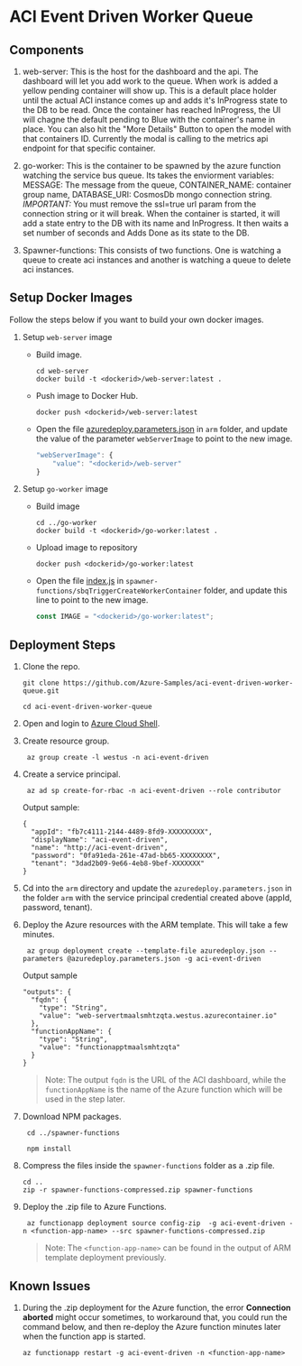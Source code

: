 # ACI Event Driven Worker Queue

## Components

1. web-server: This is the host for the dashboard and the api. The dashboard will let you add work to the queue. When work is added a yellow pending container will show up. This is a default place holder until the actual ACI instance comes up and adds it's InProgress state to the DB to be read. Once the container has reached InProgress, the UI will chagne the default pending to Blue with the container's name in place. You can also hit the "More Details" Button to open the model with that containers ID. Currently the modal is calling to the metrics api endpoint for that specific container. 

2. go-worker: This is the container to be spawned by the azure function watching the service bus queue. Its takes the enviorment variables: MESSAGE: The message from the queue, CONTAINER_NAME: container group name, DATABASE_URI: CosmosDb mongo connection string. *IMPORTANT:* You must remove the ssl=true url param from the connection string or it will break. When the container is started, it will add a state entry to the DB with its name and InProgress. It then waits a set number of seconds and Adds Done as its state to the DB. 

3. Spawner-functions: This consists of two functions. One is watching a queue to create aci instances and another is watching a queue to delete aci instances. 

## Setup Docker Images

Follow the steps below if you want to build your own docker images.

1. Setup `web-server` image
   - Build image.
     ```console
     cd web-server
     docker build -t <dockerid>/web-server:latest .
     ```
   - Push image to Docker Hub.
     ```console
     docker push <dockerid>/web-server:latest
     ```
   - Open the file [azuredeploy.parameters.json](arm/azuredeploy.parameters.json) in `arm` folder, and update the value of the parameter `webServerImage` to point to the new image.
     ```javascript
     "webServerImage": {
         "value": "<dockerid>/web-server"
     }
     ```

1. Setup `go-worker` image
   - Build image
     ```console
     cd ../go-worker
     docker build -t <dockerid>/go-worker:latest .
     ```
   - Upload image to repository
     ```console
     docker push <dockerid>/go-worker:latest
     ```
   - Open the file [index.js](spawner-functions/sbqTriggerCreateWorkerContainer/index.js) in `spawner-functions/sbqTriggerCreateWorkerContainer` folder, and update this line to point to the new image.
     ```javascript
     const IMAGE = "<dockerid>/go-worker:latest";
     ```

## Deployment Steps

1. Clone the repo.
   ```console
   git clone https://github.com/Azure-Samples/aci-event-driven-worker-queue.git

   cd aci-event-driven-worker-queue
   ```
2. Open and login to [Azure Cloud Shell](shell.azure.com).

3. Create resource group.
   ```console
    az group create -l westus -n aci-event-driven
   ```

4. Create a service principal.
   ```console
    az ad sp create-for-rbac -n aci-event-driven --role contributor
    ```
    Output sample:
    ```
    {
      "appId": "fb7c4111-2144-4489-8fd9-XXXXXXXXX",
      "displayName": "aci-event-driven",
      "name": "http://aci-event-driven",
      "password": "0fa91eda-261e-47ad-bb65-XXXXXXXX",
      "tenant": "3dad2b09-9e66-4eb8-9bef-XXXXXXX"
    }
    ```

5. Cd into the `arm` directory and update the `azuredeploy.parameters.json` in the folder `arm` with the service principal credential created above (appId, password, tenant).

6. Deploy the Azure resources with the ARM template. This will take a few minutes.
   ```console
    az group deployment create --template-file azuredeploy.json --parameters @azuredeploy.parameters.json -g aci-event-driven
   ```
     Output sample
    ```
    "outputs": {
      "fqdn": {
        "type": "String",
        "value": "web-servertmaalsmhtzqta.westus.azurecontainer.io"
      },
      "functionAppName": {
        "type": "String",
        "value": "functionapptmaalsmhtzqta"
      }
    }
    ```
    > Note: The output `fqdn` is the URL of the ACI dashboard, while the `functionAppName` is the name of the Azure function which will be used in the step later.

7. Download NPM packages.
   ```console
    cd ../spawner-functions

    npm install
    ```
8. Compress the files inside the `spawner-functions` folder as a .zip file.
   ```console
   cd ..
   zip -r spawner-functions-compressed.zip spawner-functions
   ```

9. Deploy the .zip file to Azure Functions.
   ```console
    az functionapp deployment source config-zip  -g aci-event-driven -n <function-app-name> --src spawner-functions-compressed.zip
   ```
   > Note: The `<function-app-name>` can be found in the output of ARM template deployment previously.


## Known Issues

1. During the .zip deployment for the Azure function, the error **Connection aborted** might occur sometimes, to workaround that, you could run the command below, and then re-deploy the Azure function minutes later when the function app is started.
   ```console
   az functionapp restart -g aci-event-driven -n <function-app-name>
   ```
